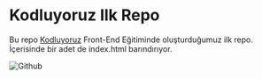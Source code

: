 # Kodluyoruz Ilk Repo

Bu repo [Kodluyoruz](https://www.kodluyoruz.org) Front-End Eğitiminde oluşturduğumuz ilk repo. İçerisinde bir adet de index.html barındırıyor.

![Github](GitHub\kodluyoruzilkrepo.png)

